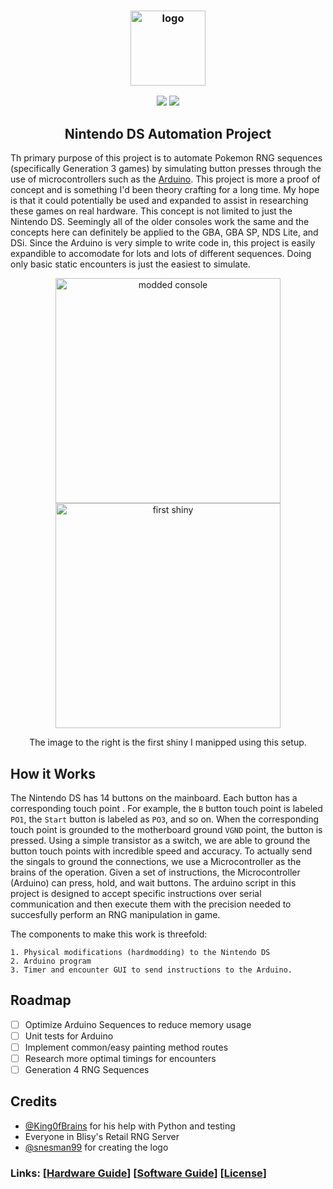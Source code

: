 
<h3 align="center"><img src="/gui/ui/icon.png" alt="logo" height="120px"></h3>
<p align="center"> 
<a href="/docs/LICENSE.MD"><img src=https://img.shields.io/badge/License-GPL%20v3-yellow.svg></a>
<a href="https://github.com/10BenAgain/NDS-Automation/releases"><img src=https://img.shields.io/badge/release-version></a>
</p>
<h2 align="center">Nintendo DS Automation Project</h2>

Th primary purpose of this project is to automate Pokemon RNG sequences (specifically Generation 3 games) by simulating button presses through the use of microcontrollers such as the [Arduino](https://www.arduino.cc/). This project is more a proof of concept and is something I'd been theory crafting for a long time. My hope is that it could potentially be used and expanded to assist in researching these games on real hardware. This concept is not limited to just the Nintendo DS. Seemingly all of the older consoles work the same and the concepts here can definitely be applied to the GBA, GBA SP, NDS Lite, and DSi. Since the Arduino is very simple to write code in, this project is easily expandible to accomodate for lots and lots of different sequences. Doing only basic static encounters is just the easiest to simulate. 

<p align="center">
<img src=img\mod.jpg alt="modded console" height="360px">
<img src=img\janky_ds.jpg alt="first shiny" height="360px">
</p>

<p align="center">The image to the right is the first shiny I manipped using this setup.</p>

## How it Works
The Nintendo DS has 14 buttons on the mainboard. Each button has a corresponding touch point . For example, the `B` button touch point is labeled `PO1`, the `Start` button is labeled as `PO3`, and so on. When the corresponding touch point is grounded to the motherboard ground `VGND` point, the button is pressed. Using a simple transistor as a switch, we are able to ground the button touch points with incredible speed and accuracy. To actually send the singals to ground the connections, we use a Microcontroller as the brains of the operation. Given a set of instructions, the Microcontroller (Arduino) can press, hold, and wait buttons. The arduino script in this project is designed to accept specific instructions over serial communication and then execute them with the precision needed to succesfully perform an RNG manipulation in game.   

The components to make this work is threefold: 
```
1. Physical modifications (hardmodding) to the Nintendo DS 
2. Arduino program 
3. Timer and encounter GUI to send instructions to the Arduino. 
```

## Roadmap
- [ ] Optimize Arduino Sequences to reduce memory usage
- [ ] Unit tests for Arduino 
- [ ] Implement common/easy painting method routes
- [ ] Research more optimal timings for encounters
- [ ] Generation 4 RNG Sequences

## Credits
- [@King0fBrains](https://github.com/King0fBrains) for his help with Python and testing
- Everyone in Blisy's Retail RNG Server
- [@snesman99](https://www.tumblr.com/p0stalguy) for creating the logo 

### Links: \[[Hardware Guide](docs/hardware.md)] \[[Software Guide](docs/software.md)] \[[License](docs/LICENSE.MD)]  
